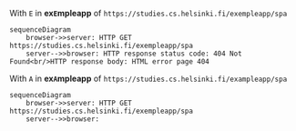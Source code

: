With `E` in **ex`E`mpleapp** of `https://studies.cs.helsinki.fi/exempleapp/spa`

``` mermaid
sequenceDiagram
	browser->>server: HTTP GET https://studies.cs.helsinki.fi/exempleapp/spa
	server-->>browser: HTTP response status code: 404 Not Found<br/>HTTP response body: HTML error page 404
```

With `A` in **ex`A`mpleapp** of `https://studies.cs.helsinki.fi/exampleapp/spa`

``` mermaid
sequenceDiagram
	browser->>server: HTTP GET https://studies.cs.helsinki.fi/exempleapp/spa
	server-->>browser: 
```
